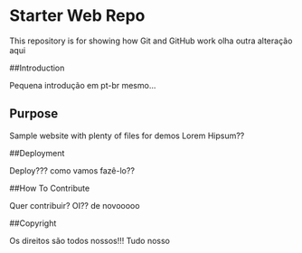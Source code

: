 # Starter Web Repo

This repository is for showing how Git and GitHub work
olha outra alteração aqui

##Introduction

Pequena introdução em pt-br mesmo...

## Purpose

Sample website with plenty of files for demos
Lorem Hipsum??

##Deployment

Deploy??? como vamos fazê-lo??

##How To Contribute

Quer contribuir? OI?? de novooooo

##Copyright

Os direitos são todos nossos!!! Tudo nosso